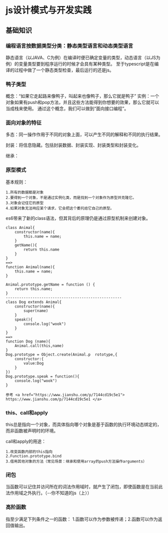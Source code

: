 # js设计模式与开发实践

## 基础知识

### 编程语言按数据类型分类：静态类型语言和动态类型语言
静态语言（以JAVA、C为例）在编译时便已确定变量的类型，动态语言（以JS为例）的变量类型要到程序运行的时候才会具有某种类型。
至于typescript是在编译的过程中做了一个静态类型检查，最后运行的还是js。

### 鸭子类型
概念：“如果它走起路来像鸭子，叫起来也像鸭子，那么它就是鸭子”
实例：一个对象如果有push和pop方法，并且这些方法能得到你想要的效果，那么它就可以当成栈来使用。
通过这个概念，我们可以做到“面向接口编程”。

### 面向对象的特征
多态：同一操作作用于不同的对象上面，可以产生不同的解释和不同的执行结果。

封装：将信息隐藏。包括封装数据、封装实现、封装类型和封装变化。

继承：

### 原型模式
基本规则：
```
1.所有的数据都是对象
2.要得到一个对象，不是通过实例化类，而是找到一个对象作为原型并克隆它。
3.对象会记住它的原型
4.如果对象无法响应某个请求，它会把这个委托给它自己的原型。
```
es6带来了新的class语法，但其背后的原理仍是通过原型机制来创建对象。

```
class Animal{
    constructor(name){
        this.name = name;
    }
    getName(){
        return this.name
    }
}
==>
function Animal(name){
    this.name = name;
}

Animal.prototype.getName = function () {
    return this.name;
}
----------------------------------------------------
class Dog extends Animal{
    constructor(name){
        super(name)
    }
    speak(){
        console.log("wook")
    }
}
==>
function Dog (name){
    Animal.call(this,name)
}
Dog.prototype = Object.create(Animal.p  rototype,{
    constructor:{
        value:Dog
    }
})
Dog.prototype.speak = function(){
    console.log("wook")
}

参考 <a href="https://www.jianshu.com/p/7144cd19c5e1"> https://www.jianshu.com/p/7144cd19c5e1 </a>
```

### this、call和apply
this总是指向一个对象，而具体指向哪个对象是基于函数的执行环境动态绑定的，而非函数被声明时的环境。

call和apply的用途：
```
1.改变函数内部的this指向
2.Function.prototype.bind
3.借用其他对象的方法（常见场景：继承和使用array的push方法操作arguments）
```

### 闭包
当函数可以记住并访问所在的词法作用域时，就产生了闭包，即使函数是在当前此法作用域之外执行。（--你不知道的js（上））

### 高阶函数
指至少满足下列条件之一的函数：
1.函数可以作为参数被传递；2.函数可以作为返回值输出。

